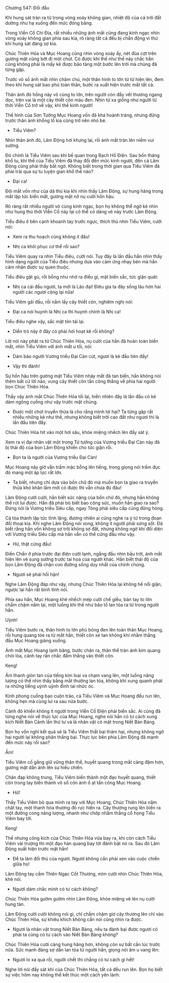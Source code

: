 




Chương 547: Đối đầu


Khí hung sát tràn ra từ trong vòng xoáy không gian, nhiệt độ của cả trời đất dường như hạ xuống đến mức đóng băng.

Trong Viễn Cổ Chi Địa, rất nhiều những ánh mắt cũng đang kinh ngạc nhìn vòng xoáy không gian phía sau kia, rõ ràng tất cả đều bị chấn động vì thứ khí hung sát đáng sợ kia.

Chúc Thiên Hỏa và Mục Hoang cũng nhìn vòng xoáy ấy, nét đùa cợt trên gương mặt cũng bớt đi một chút. Có được khí thế như thế này chắc hẳn cũng không phải là mấy kẻ được bảo tàng một bước lên trời mà chúng đã từng gặp.

Trước vô số ánh mắt nhìn chăm chú, một thân hình to lớn từ từ hiện lên, đem theo khí hung sát bao phủ toàn thân, bước ra xuất hiện trước mắt tất cả.

Thân ảnh đỏ hồng này vô cùng to lớn, trên người còn đầy vết thương ngang dọc, trên vai là một cây thiết côn màu đen. Nhìn từ xa giống như người từ thời Viễn Cổ trở về vậy, khí thế kinh người!

Thể hình của Sơn Tướng Mục Hoang vốn đã khá hoành tráng, nhưng đứng trước thân ảnh khổng lồ kia cũng trở nên nhỏ bé.

- Tiểu Viêm?

Nhìn thân ảnh đó, Lâm Động hơi khựng lại, rồi ánh mắt tràn lên niềm vui sướng.

Đó chính là Tiểu Viêm sau khi bế quan trong Bạch Hổ Điện. Sau bốn tháng khổ tu, khí thế của Tiểu Viêm đã thay đổi đến mức kinh người, đến cả Lâm Động cũng phải thấy bất ngờ. Không biết trong thời gian qua Tiểu Viêm đã phải trải qua sự tu luyện gian khổ thế nào?

- Đại ca!

Đôi mắt vốn như của dã thú kia khi nhìn thấy Lâm Động, sự hung hăng trong mắt lập tức biến mất, gương mặt nở nụ cười hồn hậu.

Rõ ràng rất nhiều người vô cùng kinh ngạc, bọn họ không thể ngờ kẻ nhìn như hung thú thời Viễn Cổ này lại có thể có dáng vẻ này trước Lâm Động.

Tiểu điêu ở bên cạnh khoanh tay trước ngực, thích thú nhìn Tiểu Viêm, cười nói:

- Xem ra thu hoạch cũng không ít đâu!

- Nhị ca khôi phục cơ thể rồi sao?

Tiểu Viêm quay ra nhìn Tiểu điêu, cười nói. Tuy đây là lần đầu hắn nhìn thấy hình dạng người của Tiểu điêu nhưng dựa vào cảm ứng nhạy bén mà hắn cảm nhận được sự quen thuộc.

Tiểu điêu gật gù, rồi bỗng như nhớ ra điều gì, mặt biến sắc, tức giận quát:

- Nhị ca cái đầu ngươi, ta mới là Lão đại! Điêu gia ta đây sống lâu hơn hai người các ngươi cộng lại nữa!

Tiểu Viêm gãi đầu, rồi nắm lấy cây thiết côn, nghiêm nghị nói:

- Đại ca nói huynh là Nhị ca thì huynh chính là Nhị ca!

Tiểu điêu nghe vậy, sắc mặt tím tái lại.

- Diễn trò này ở đây có phải hơi hoạt kê rồi không?

Lời nói này phát ra từ Chúc Thiên Hỏa, nụ cười của hắn đã hoàn toàn biến mất, nhìn Tiểu Viêm với ánh mắt u tối, nói:

- Dám bảo người Vương triều Đại Càn cút, ngươi là kẻ đầu tiên đấy!

- Vậy thì đánh!

Sự hồn hậu trên gương mặt Tiểu Viêm nháy mắt đã tan biến, hắn không nói thêm bất cứ lời nào, vung cây thiết côn tấn công thẳng về phía hai người bọn Chúc Thiên Hỏa.

Thấy vậy ánh mắt Chúc Thiên Hỏa tối lại, hiển nhiên đây là lần đầu có kẻ dám ngông cuồng như vậy trước mặt chúng.

- Được một chút truyền thừa là cho rằng mình lợi hại? Ta từng gặp rất nhiều những kẻ như thế, nhưng không biết trời cao đất như ngươi thì là lần đầu tiên đấy.

Chúc Thiên Hỏa hít vào một hơi sâu, khóe miệng nhếch lên đầy sát ý.

Xem ra vị đại nhân vật một trong Tứ tướng của Vương triều Đại Càn này đã bị thái độ của bọn Lâm Động khiến cho tức giận rồi.

- Bọn ta là người của Vương triều Đại Càn!

Mục Hoang nãy giờ vẫn trầm mặc bỗng lên tiếng, trong giọng nói trầm đục đó mang một áp lực rất lớn.

- Ta biết, nhưng chỉ dựa vào bốn chữ đó mà muốn bọn ta giao ra truyền thừa khó khăn lắm mới có được thì vẫn chưa đủ đâu!

Lâm Động cười cười, hắn biết sức nặng của bốn chữ đó, nhưng hắn không thể rút lui được. Hắn đã phải bỏ biết bao công sức, muốn hắn giao ra sao? Đừng nói là Vương triều Siêu cấp, ngay Tông phái siêu cấp cũng đừng hòng.

Cả tòa thành lập tức tĩnh lặng, đương nhiên ai cũng nghe ra ý tứ trong đoạn đối thoại kia. Khi nghe Lâm Động nói xong, không ít người phải sửng sốt. Đã biết rằng hắn vốn không sợ trời không sợ đất, nhưng không ngờ khi đối diện với Vương triều Siêu cấp mà hắn vẫn có thể cứng đầu như vậy.

- Hừ, thật cứng đầu!

Điền Chấn ở phía trước đại điện cười lạnh, ngẩng đầu nhìn bầu trời, ánh mắt hiện lên vẻ sung sướng trước tai họa của người khác. Hắn biết thái độ của bọn Lâm Động đã chặn con đường sống duy nhất của chính chúng.

- Ngươi sẽ phải hối hận!

Nghe Lâm Động đáp như vậy, nhưng Chúc Thiên Hỏa lại không hề nổi giận, ngược lại hắn rất bình tĩnh nói.

Phía sau hắn, Mục Hoang khẽ nhếch mép cười chế giễu, bàn tay to lớn chầm chậm nắm lại, một luồng khí thế như bão tố lan tỏa ra từ trong người hắn.

Uỳnh!

Tiểu Viêm bước ra, thân hình to lớn phủ bóng đen lên toàn thân Mục Hoang, rồi hung quang tóe ra từ mắt hắn, thiết côn xé tan không khí nhằm thẳng đầu Mục Hoang giáng xuống.

Ánh mắt Mục Hoang lạnh băng, bước chân ra, thân thể tràn ánh kim quang chói lòa, cánh tay rắn chắc đấm thẳng vào thiết côn.

Keng!

Âm thanh giòn tan của tiếng kim loại va chạm vang lên, một luồng năng lượng có thể nhìn thấy bằng mắt thường lan tỏa, không khí xung quanh phát ra những tiếng uỳnh uỳnh đinh tai nhức óc.

Kình phong cuồng bạo cuộn trào, cả Tiểu Viêm và Mục Hoang đều run lên, không hẹn mà cùng lui ra sau nửa bước.

Cảnh đó khiến không ít người trong Viễn Cổ Điện phải biến sắc. Ai cũng đã từng nghe nói về thực lực của Mục Hoang, nghe nói hắn có tư cách xung kích Niết Bàn Cảnh lần thứ tư và là nhân vật có mặt trong Niết Bàn Bảng.

Bọn họ vốn nghĩ kết quả sẽ là Tiểu Viêm thất bại thảm hại, nhưng không ngờ hai người lại không phân thắng bại. Thực lực bên phía Lâm Động đã mạnh đến mức này rồi sao?

Ầm!

Tiểu Viêm cố gắng giữ vững thân thể, huyết quang trong mắt càng đậm hơn, gương mặt dần ánh lên sự hiếu chiến.

Chân đạp không trung, Tiểu Viêm biến thành một đạo huyết quang, thiết côn trong tay biến thành vô số côn ảnh ồ ạt tấn công Mục Hoang.

- Hừ!

Thấy Tiểu Viêm bỏ qua mình ra tay với Mục Hoang, Chúc Thiên Hỏa nắm chặt tay, một thanh hỏa thương đỏ rực hiện ra. Cây thương rung lên biến ra một đường cong năng lượng, nhanh như chớp nhằm thẳng cổ họng Tiểu Viêm bay tới.

Keng!

Thế nhưng công kích của Chúc Thiên Hỏa vừa bay ra, khi còn cách Tiểu Viêm vài trượng thì một đạo hàn quang bay tới đánh bật nó ra. Sau đó Lâm Động xuất hiện trước mặt hắn!

- Để ta làm đối thủ của ngươi. Ngươi không cần phải xen vào cuộc chiến giữa họ!

Lâm Động tay cầm Thiên Ngạc Cốt Thương, mỉm cười nhìn Chúc Thiên Hỏa, khẽ nói.

- Ngươi dám chắc mình có tư cách không?

Chúc Thiên Hỏa gườm gườm nhìn Lâm Động, khóe miệng vẽ lên nụ cười hung tàn.

Lâm Động cười cười không nói gì, chỉ chầm chậm giơ cây thương lên chỉ vào Chúc Thiên Hỏa, sự khiêu khích không cần nói cũng nhìn ra được.

- Ngươi là nhân vật trong Niết Bàn Bảng, nếu ta đánh bại được ngươi có phải ta cũng có tư cách vào Niết Bàn Bảng không?

Chúc Thiên Hỏa cười càng hung hăng hơn, không còn sự bất cần lúc trước nữa. Sức mạnh đáng sợ dần lan tỏa từ người hắn, giọng nói âm u vang lên:

- Ngươi lo xa quá rồi, người chết thì chẳng có tư cách gì hết!

Nghe lời nói đầy sát khí của Chúc Thiên Hỏa, tất cả đều run lên. Bọn họ biết sự việc hôm nay không thể kết thúc một cách yên lành.




